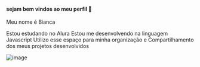 #### sejam bem vindos ao meu perfil 🩷

Meu nome é Bianca

Estou estudando no Alura
Estou me desenvolvendo na linguagem Javascript
Utilizo esse espaço para minha organização e 
Compartilhamento dos meus projetos desenvolvidos

![image](https://github.com/user-attachments/assets/a3c7c5d3-8641-4adc-b287-b59b02b7f5d8)
